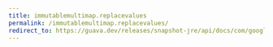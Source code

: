 ```yaml
---
title: immutablemultimap.replacevalues
permalink: /immutablemultimap.replacevalues/
redirect_to: https://guava.dev/releases/snapshot-jre/api/docs/com/google/common/collect/ImmutableMultimap.html#replaceValues-K-java.lang.Iterable-
---
```

